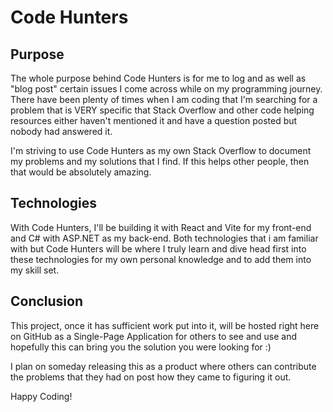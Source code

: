 # Code Hunters

## Purpose

The whole purpose behind Code Hunters is for me to log and as well as "blog post" certain issues I come across while on my programming journey. There have been plenty of times when I am coding that I'm searching for a problem that is VERY specific that Stack Overflow and other code helping resources either haven't mentioned it and have a question posted but nobody had answered it. 

I'm striving to use Code Hunters as my own Stack Overflow to document my problems and my solutions that I find. If this helps other people, then that would be absolutely amazing.

## Technologies
With Code Hunters, I'll be building it with React and Vite for my front-end and C# with ASP.NET as my back-end. Both technologies that i am familiar with but Code Hunters will be where I truly learn and dive head first into these technologies for my own personal knowledge and to add them into my skill set. 

## Conclusion
This project, once it has sufficient work put into it, will be hosted right here on GitHub as a Single-Page Application for others to see and use and hopefully this can bring you the solution you were looking for :)

I plan on someday releasing this as a product where others can contribute the problems that they had on post how they came to figuring it out. 

Happy Coding!